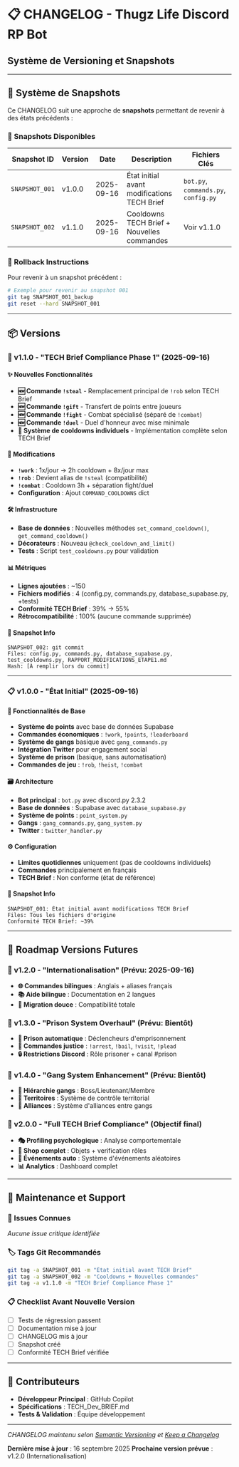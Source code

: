 # 📋 CHANGELOG - Thugz Life Discord RP Bot
## Système de Versioning et Snapshots

---

## 🎯 Système de Snapshots

Ce CHANGELOG suit une approche de **snapshots** permettant de revenir à des états précédents :

### 📸 Snapshots Disponibles

| Snapshot ID | Version | Date | Description | Fichiers Clés |
|-------------|---------|------|-------------|---------------|
| `SNAPSHOT_001` | v1.0.0 | 2025-09-16 | État initial avant modifications TECH Brief | `bot.py`, `commands.py`, `config.py` |
| `SNAPSHOT_002` | v1.1.0 | 2025-09-16 | Cooldowns TECH Brief + Nouvelles commandes | Voir v1.1.0 |

### 🔄 Rollback Instructions

Pour revenir à un snapshot précédent :
```bash
# Exemple pour revenir au snapshot 001
git tag SNAPSHOT_001_backup
git reset --hard SNAPSHOT_001
```

---

## 📦 Versions

### 🚀 v1.1.0 - "TECH Brief Compliance Phase 1" (2025-09-16)

#### ✨ Nouvelles Fonctionnalités
- **🆕 Commande `!steal`** - Remplacement principal de `!rob` selon TECH Brief
- **🆕 Commande `!gift`** - Transfert de points entre joueurs  
- **🆕 Commande `!fight`** - Combat spécialisé (séparé de `!combat`)
- **🆕 Commande `!duel`** - Duel d'honneur avec mise minimale
- **🔧 Système de cooldowns individuels** - Implémentation complète selon TECH Brief

#### 🔄 Modifications
- **`!work`** : 1x/jour → 2h cooldown + 8x/jour max
- **`!rob`** : Devient alias de `!steal` (compatibilité)
- **`!combat`** : Cooldown 3h + séparation fight/duel
- **Configuration** : Ajout `COMMAND_COOLDOWNS` dict

#### 🛠️ Infrastructure
- **Base de données** : Nouvelles méthodes `set_command_cooldown()`, `get_command_cooldown()`
- **Décorateurs** : Nouveau `@check_cooldown_and_limit()` 
- **Tests** : Script `test_cooldowns.py` pour validation

#### 📊 Métriques
- **Lignes ajoutées** : ~150
- **Fichiers modifiés** : 4 (config.py, commands.py, database_supabase.py, +tests)
- **Conformité TECH Brief** : 39% → 55%
- **Rétrocompatibilité** : 100% (aucune commande supprimée)

#### 🔗 Snapshot Info
```
SNAPSHOT_002: git commit 
Files: config.py, commands.py, database_supabase.py, test_cooldowns.py, RAPPORT_MODIFICATIONS_ETAPE1.md
Hash: [À remplir lors du commit]
```

---

### 📋 v1.0.0 - "État Initial" (2025-09-16)

#### 🏁 Fonctionnalités de Base
- **Système de points** avec base de données Supabase
- **Commandes économiques** : `!work`, `!points`, `!leaderboard`
- **Système de gangs** basique avec `gang_commands.py`
- **Intégration Twitter** pour engagement social
- **Système de prison** (basique, sans automatisation)
- **Commandes de jeu** : `!rob`, `!heist`, `!combat`

#### 🗃️ Architecture
- **Bot principal** : `bot.py` avec discord.py 2.3.2
- **Base de données** : Supabase avec `database_supabase.py`
- **Système de points** : `point_system.py`
- **Gangs** : `gang_commands.py`, `gang_system.py`
- **Twitter** : `twitter_handler.py`

#### ⚙️ Configuration
- **Limites quotidiennes** uniquement (pas de cooldowns individuels)
- **Commandes** principalement en français
- **TECH Brief** : Non conforme (état de référence)

#### 🔗 Snapshot Info
```
SNAPSHOT_001: État initial avant modifications TECH Brief
Files: Tous les fichiers d'origine
Conformité TECH Brief: ~39%
```

---

## 🔮 Roadmap Versions Futures

### 📅 v1.2.0 - "Internationalisation" (Prévu: 2025-09-16)
- **🌐 Commandes bilingues** : Anglais + aliases français
- **📚 Aide bilingue** : Documentation en 2 langues
- **🔄 Migration douce** : Compatibilité totale

### 📅 v1.3.0 - "Prison System Overhaul" (Prévu: Bientôt)
- **🏢 Prison automatique** : Déclencheurs d'emprisonnement
- **👮 Commandes justice** : `!arrest`, `!bail`, `!visit`, `!plead`
- **🔒 Restrictions Discord** : Rôle prisoner + canal #prison

### 📅 v1.4.0 - "Gang System Enhancement" (Prévu: Bientôt)
- **👑 Hiérarchie gangs** : Boss/Lieutenant/Membre
- **🏰 Territoires** : Système de contrôle territorial
- **🤝 Alliances** : Système d'alliances entre gangs

### 📅 v2.0.0 - "Full TECH Brief Compliance" (Objectif final)
- **🎭 Profiling psychologique** : Analyse comportementale
- **🛒 Shop complet** : Objets + verification rôles
- **🎲 Événements auto** : Système d'événements aléatoires
- **📊 Analytics** : Dashboard complet

---

## 🔧 Maintenance et Support

### 🚨 Issues Connues
*Aucune issue critique identifiée*

### 🏷️ Tags Git Recommandés
```bash
git tag -a SNAPSHOT_001 -m "État initial avant TECH Brief"
git tag -a SNAPSHOT_002 -m "Cooldowns + Nouvelles commandes"
git tag -a v1.1.0 -m "TECH Brief Compliance Phase 1"
```

### 📋 Checklist Avant Nouvelle Version
- [ ] Tests de régression passent
- [ ] Documentation mise à jour  
- [ ] CHANGELOG mis à jour
- [ ] Snapshot créé
- [ ] Conformité TECH Brief vérifiée

---

## 👥 Contributeurs

- **Développeur Principal** : GitHub Copilot
- **Spécifications** : TECH_Dev_BRIEF.md
- **Tests & Validation** : Équipe développement

---

*CHANGELOG maintenu selon [Semantic Versioning](https://semver.org/) et [Keep a Changelog](https://keepachangelog.com/)*

**Dernière mise à jour** : 16 septembre 2025
**Prochaine version prévue** : v1.2.0 (Internationalisation)
